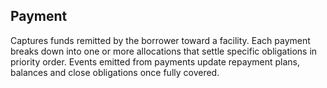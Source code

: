 ## Payment

Captures funds remitted by the borrower toward a facility.
Each payment breaks down into one or more allocations that settle specific obligations in priority order.
Events emitted from payments update repayment plans, balances and close obligations once fully covered.
